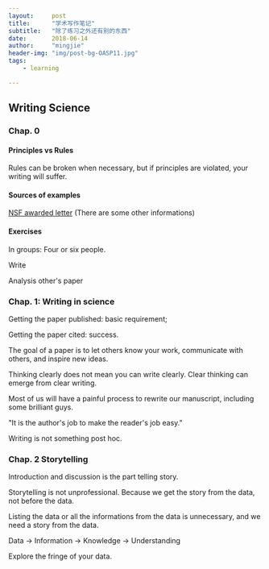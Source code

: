 ```yaml
---
layout:     post
title:      "学术写作笔记"
subtitle:   "除了练习之外还有别的东西"
date:       2018-06-14
author:     "mingjie"
header-img: "img/post-bg-OASP11.jpg"
tags:
    - learning

---
```


## Writing Science

### Chap. 0

#### Principles vs Rules

Rules can be broken when necessary, but if principles are violated, your writing will suffer.

#### Sources of examples

[NSF awarded letter](https://www.nsf.gov/awards/award_visualization.jsp?org=AST) (There are some other informations)

#### Exercises

In groups: Four or six people.

Write

Analysis other's paper

### Chap. 1: Writing in science

Getting the paper published: basic requirement;

Getting the paper cited: success.

The goal of a paper is to let others know your work, communicate with others, and inspire new ideas.

Thinking clearly does not mean you can write clearly. Clear thinking can emerge from clear writing.

Most of us will have a painful process to rewrite our manuscript, including some brilliant guys.

"It is the author's job to make the reader's job easy."

Writing is not something post hoc.

### Chap. 2 Storytelling

Introduction and discussion is the part telling story.

Storytelling is not unprofessional. Because we get the story from the data, not before the data.

Listing the data or all the informations from the data is unnecessary, and we need a story from the data.

Data -> Information -> Knowledge -> Understanding

Explore the fringe of your data.
